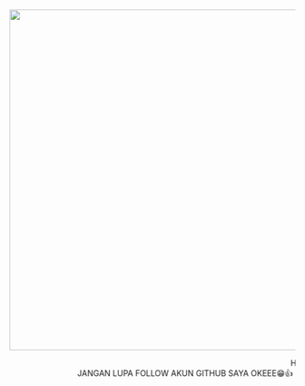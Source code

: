 </head>
<body><center><br>
<body oncontextmenu='return false;' onkeydown='return false;' onmousedown='return false;'>
<div id='font' align="center">
<div id=''>
<br>
<img src="/sdcard/pictures/instagram/IMG_20240702_114848.png"width="550"height="600">

<marquee scrollamount="11">HALLO BROO 👏 SELAMAT DATANG DI AKUN GITHUB SAYA😁  </marquee>
<marquee behavior="alternate">JANGAN LUPA FOLLOW AKUN GITHUB SAYA OKEEE😁👍</marquee>

